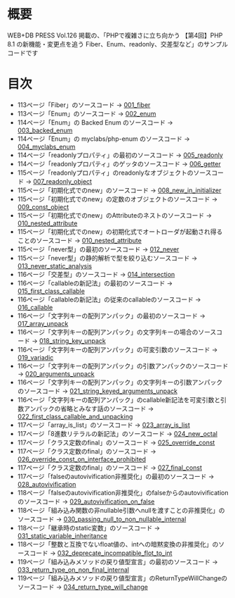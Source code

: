 # 概要
WEB+DB PRESS Vol.126 掲載の、「PHPで複雑さに立ち向かう 【第4回】PHP 8.1 の新機能・変更点を追う Fiber、Enum、readonly、交差型など」のサンプルコードです

# 目次
- 113ページ「Fiber」のソースコード → [001_fiber](001_fiber)
- 113ページ「Enum」のソースコード → [002_enum](002_enum)
- 114ページ「Enum」の Backed Enum のソースコード → [003_backed_enum](003_backed_enum)
- 114ページ「Enum」の myclabs/php-enum のソースコード → [004_myclabs_enum](004_myclabs_enum)
- 114ページ「readonlyプロパティ」の最初のソースコード → [005_readonly](005_readonly)
- 114ページ「readonlyプロパティ」のゲッタのソースコード → [006_getter](006_getter)
- 115ページ「readonlyプロパティ」のreadonlyなオブジェクトのソースコード → [007_readonly_object](007_readonly_object)
- 115ページ「初期化式でのnew」のソースコード → [008_new_in_initializer](008_new_in_initializer)
- 115ページ「初期化式でのnew」の定数のオブジェクトのソースコード → [009_const_object](009_const_object)
- 115ページ「初期化式でのnew」のAttributeのネストのソースコード → [010_nested_attribute](010_nested_attribute)
- 115ページ「初期化式でのnew」の初期化式でオートローダが起動され得ることのソースコード → [010_nested_attribute](010_nested_attribute)
- 115ページ「never型」の最初のソースコード → [012_never](012_never)
- 115ページ「never型」の静的解析で型を絞り込むソースコード → [013_never_static_analysis](013_never_static_analysis)
- 116ページ「交差型」のソースコード → [014_intersection](014_intersection)
- 116ページ「callableの新記法」の最初のソースコード → [015_first_class_callable](015_first_class_callable)
- 116ページ「callableの新記法」の従来のcallableのソースコード → [016_callable](016_callable)
- 116ページ「文字列キーの配列アンパック」の最初のソースコード → [017_array_unpack](017_array_unpack)
- 116ページ「文字列キーの配列アンパック」の文字列キーの場合のソースコード → [018_string_key_unpack](018_string_key_unpack)
- 116ページ「文字列キーの配列アンパック」の可変引数のソースコード → [019_variadic](019_variadic)
- 116ページ「文字列キーの配列アンパック」の引数アンパックのソースコード → [020_arguments_unpack](020_arguments_unpack)
- 116ページ「文字列キーの配列アンパック」の文字列キーの引数アンパックのソースコード → [021_string_keyed_arguments_unpack](021_string_keyed_arguments_unpack)
- 116ページ「文字列キーの配列アンパック」のcallable新記法を可変引数と引数アンパックの省略とみなす話のソースコード → [022_first_class_callable_and_unpacking](022_first_class_callable_and_unpacking)
- 117ページ「array_is_list」のソースコード → [023_array_is_list](023_array_is_list)
- 117ページ「8進数リテラルの新記法」のソースコード → [024_new_octal](024_new_octal)
- 117ページ「クラス定数のfinal」のソースコード → [025_override_const](025_override_const)
- 117ページ「クラス定数のfinal」のソースコード → [026_override_const_on_interface_prohibited](026_override_const_on_interface_prohibited)
- 117ページ「クラス定数のfinal」のソースコード → [027_final_const](027_final_const)
- 117ページ「falseのautovivification非推奨化」の最初のソースコード → [028_autovivification](028_autovivification)
- 118ページ「falseのautovivification非推奨化」のfalseからのautovivificationのソースコード → [029_autovivification_on_false](029_autovivification_on_false)
- 118ページ「組み込み関数の非nullable引数へnullを渡すことの非推奨化」のソースコード → [030_passing_null_to_non_nullable_internal](030_passing_null_to_non_nullable_internal)
- 118ページ「継承時のstatic変数」のソースコード → [031_static_variable_inheritance](031_static_variable_inheritance)
- 118ページ「整数と互換でないfloat値の、intへの暗黙変換の非推奨化」のソースコード → [032_deprecate_incompatible_flot_to_int](032_deprecate_incompatible_flot_to_int)
- 119ページ「組み込みメソッドの戻り値型宣言」の最初のソースコード → [033_return_type_on_non_final_internal](033_return_type_on_non_final_internal)
- 119ページ「組み込みメソッドの戻り値型宣言」のReturnTypeWillChangeのソースコード → [034_return_type_will_change](034_return_type_will_change)

